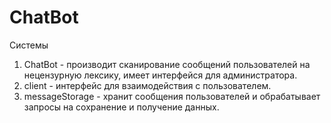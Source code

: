 # ChatBot
Системы

1. ChatBot - производит сканирование сообщений пользователей на нецензурную лексику, имеет интерфейся для администратора.
2. client - интерфейс для взаимодействия с пользователем.
3. messageStorage - хранит сообщения пользователей и обрабатывает запросы на сохранение и получение данных.
